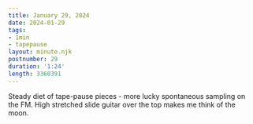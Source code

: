 ```yaml
---
title: January 29, 2024
date: 2024-01-29
tags:
- 1min
- tapepause
layout: minute.njk
postnumber: 29
duration: '1:24'
length: 3360391
---
```

Steady diet of tape-pause pieces - more lucky spontaneous sampling on the FM. High stretched slide guitar over the top makes me think of the moon.  




